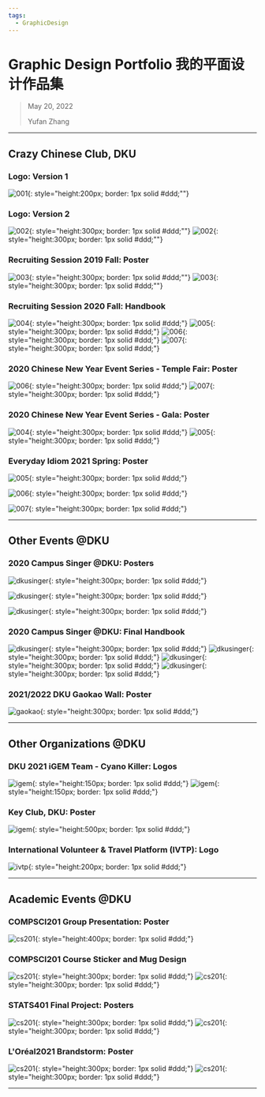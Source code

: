 ```yaml
---
tags:
  - GraphicDesign
---
```


# Graphic Design Portfolio 我的平面设计作品集

> May 20, 2022
> 
> Yufan Zhang

---

## **Crazy Chinese Club, DKU**

### Logo: Version 1

![001](../img/Life/graphic/crazychinese.png){: style="height:200px; border: 1px solid #ddd;""}

### Logo: Version 2

![002](../img/Life/graphic/cc_new.png){: style="height:300px; border: 1px solid #ddd;""}
![002](../img/Life/graphic/cc_logo.jpg){: style="height:300px; border: 1px solid #ddd;""}

### Recruiting Session 2019 Fall: Poster

![003](../img/Life/graphic/re_1.jpg){: style="height:300px; border: 1px solid #ddd;""}
![003](../img/Life/graphic/re_2.jpg){: style="height:300px; border: 1px solid #ddd;""}


### Recruiting Session 2020 Fall: Handbook

![004](../img/Life/graphic/cc_re.jpg){: style="height:300px; border: 1px solid #ddd;"}
![005](../img/Life/graphic/2.jpg){: style="height:300px; border: 1px solid #ddd;"}
![006](../img/Life/graphic/3.jpg){: style="height:300px; border: 1px solid #ddd;"}
![007](../img/Life/graphic/4.jpg){: style="height:300px; border: 1px solid #ddd;"}

### 2020 Chinese New Year Event Series - Temple Fair: Poster

![006](../img/Life/graphic/cny/TEMPLE%204-min.jpg){: style="height:300px; border: 1px solid #ddd;"}
![007](../img/Life/graphic/cny/TEMPLE%20TV-min.jpg){: style="height:300px; border: 1px solid #ddd;"}

### 2020 Chinese New Year Event Series - Gala: Poster

![004](../img/Life/graphic/cny/GALA%204-min.jpg){: style="height:300px; border: 1px solid #ddd;"}
![005](../img/Life/graphic/cny/GALA%20TV-min.jpg){: style="height:300px; border: 1px solid #ddd;"}

### Everyday Idiom 2021 Spring: Poster

![005](../img/Life/graphic/every/0220.jpg){: style="height:300px; border: 1px solid #ddd;"}

![006](../img/Life/graphic/every/0227.jpg){: style="height:300px; border: 1px solid #ddd;"}

![007](../img/Life/graphic/every/0228.jpg){: style="height:300px; border: 1px solid #ddd;"}

---

## **Other Events @DKU**

### 2020 Campus Singer @DKU: Posters

![dkusinger](../img/Life/graphic/dkusinger/first.jpg){: style="height:300px; border: 1px solid #ddd;"}

![dkusinger](../img/Life/graphic/dkusinger/coach-min.jpeg){: style="height:300px; border: 1px solid #ddd;"}

![dkusinger](../img/Life/graphic/dkusinger/TopTen-min.jpeg){: style="height:300px; border: 1px solid #ddd;"}

### 2020 Campus Singer @DKU: Final Handbook

![dkusinger](../img/Life/graphic/dkusinger/A%E5%89%AF%E6%9C%AC.jpg){: style="height:300px; border: 1px solid #ddd;"}
![dkusinger](../img/Life/graphic/dkusinger/B%E5%89%AF%E6%9C%AC.jpg){: style="height:300px; border: 1px solid #ddd;"}
![dkusinger](../img/Life/graphic/dkusinger/C%E5%89%AF%E6%9C%AC.jpg){: style="height:300px; border: 1px solid #ddd;"}
![dkusinger](../img/Life/graphic/dkusinger/D%E5%89%AF%E6%9C%AC.jpg){: style="height:300px; border: 1px solid #ddd;"}

### 2021/2022 DKU Gaokao Wall: Poster

![gaokao](../img/Life/graphic/gaokao.png){: style="height:300px; border: 1px solid #ddd;"}

---

## **Other Organizations @DKU**

### DKU 2021 iGEM Team - Cyano Killer: Logos

![igem](../img/Life/graphic/igem/1.png){: style="height:150px; border: 1px solid #ddd;"}
![igem](../img/Life/graphic/igem/2.png){: style="height:150px; border: 1px solid #ddd;"}

### Key Club, DKU: Poster

![igem](../img/Life/graphic/key.png){: style="height:500px; border: 1px solid #ddd;"}

### International Volunteer & Travel Platform (IVTP): Logo

![ivtp](../img/Life/graphic/ivtp.jpg){: style="height:200px; border: 1px solid #ddd;"}

---

## **Academic Events @DKU**

### COMPSCI201 Group Presentation: Poster

![cs201](../img/Life/graphic/academic/cs201.jpg){: style="height:400px; border: 1px solid #ddd;"}

### COMPSCI201 Course Sticker and Mug Design

![cs201](../img/Life/graphic/academic/Sticker.png){: style="height:300px; border: 1px solid #ddd;"}
![cs201](../img/Life/graphic/academic/CS201_Mug_3.jpg){: style="height:300px; border: 1px solid #ddd;"}

### STATS401 Final Project: Posters

![cs201](../img/Life/graphic/academic/cover.jpg){: style="height:300px; border: 1px solid #ddd;"}
![cs201](../img/Life/graphic/academic/poster_ver4.jpg){: style="height:300px; border: 1px solid #ddd;"}

### L'Oréal2021 Brandstorm: Poster

![cs201](../img/Life/graphic/academic/cover_hawx.jpg){: style="height:300px; border: 1px solid #ddd;"}
![cs201](../img/Life/graphic/academic/1111.jpg){: style="height:300px; border: 1px solid #ddd;"}

---
